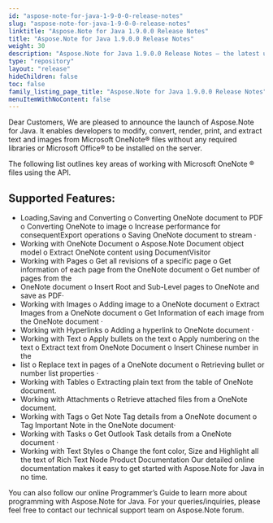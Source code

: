 ```yaml
---
id: "aspose-note-for-java-1-9-0-0-release-notes"
slug: "aspose-note-for-java-1-9-0-0-release-notes"
linktitle: "Aspose.Note for Java 1.9.0.0 Release Notes"
title: "Aspose.Note for Java 1.9.0.0 Release Notes"
weight: 30
description: "Aspose.Note for Java 1.9.0.0 Release Notes – the latest updates and fixes."
type: "repository"
layout: "release"
hideChildren: false
toc: false
family_listing_page_title: "Aspose.Note for Java 1.9.0.0 Release Notes"
menuItemWithNoContent: false
---
```


Dear Customers,
We are pleased to announce the launch of Aspose.Note for Java. It enables developers to modify, convert, render, print, and extract text and images from Microsoft OneNote® files without any required libraries or Microsoft Office® to be installed on the server.

The following list outlines key areas of working with Microsoft OneNote ® files using the API.
## **Supported Features:**
- Loading,Saving and Converting o Converting OneNote document to PDF o Converting OneNote to image o Increase performance for consequentExport operations o Saving OneNote document to stream ·
- Working with OneNote Document o Aspose.Note Document object model o Extract OneNote content using DocumentVisitor
- Working with Pages o Get all revisions of a specific page o Get information of each page from the OneNote document o Get number of pages from the
- OneNote document o Insert Root and Sub-Level pages to OneNote and save as PDF·
- Working with Images o Adding image to a OneNote document o Extract Images from a OneNote document o Get Information of each image from the OneNote document ·
- Working with Hyperlinks o Adding a hyperlink to OneNote document ·
- Working with Text o Apply bullets on the text o Apply numbering on the text o Extract text from OneNote Document o Insert Chinese number in the
- list o Replace text in pages of a OneNote document o Retrieving bullet or number list properties ·
- Working with Tables o Extracting plain text from the table of OneNote document.
- Working with Attachments o Retrieve attached files from a OneNote document.
- Working with Tags o Get Note Tag details from a OneNote document o Tag Important Note in the OneNote document·
- Working with Tasks o Get Outlook Task details from a OneNote document ·
- Working with Text Styles o Change the font color, Size and Highlight all the text of Rich Text Node Product Documentation Our detailed online documentation makes it easy to get started with Aspose.Note for Java in no time.

You can also follow our online Programmer’s Guide to learn more about programming with Aspose.Note for Java. For your queries/inquiries, please feel free to contact our technical support team on Aspose.Note forum.
